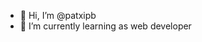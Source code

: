 - 👋 Hi, I’m @patxipb
- 🌱 I’m currently learning as web developer 

<!---
patxipb/patxipb is a ✨ special ✨ repository because its `README.md` (this file) appears on your GitHub profile.
You can click the Preview link to take a look at your changes.
--->
